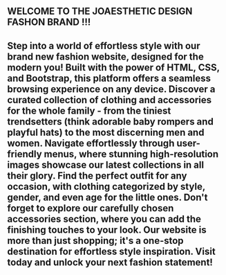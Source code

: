 WELCOME TO THE JOAESTHETIC DESIGN FASHON BRAND !!!
------------------------------------------------------------
Step into a world of effortless style with our brand new fashion website, designed for the modern you! Built with the power of HTML, CSS, and Bootstrap, this platform offers a seamless browsing experience on any device. Discover a curated collection of clothing and accessories for the whole family - from the tiniest trendsetters (think adorable baby rompers and playful hats) to the most discerning men and women.  Navigate effortlessly through user-friendly menus, where stunning high-resolution images showcase our latest collections in all their glory.  Find the perfect outfit for any occasion, with clothing categorized by style, gender, and even age for the little ones.  Don't forget to explore our carefully chosen accessories section, where you can add the finishing touches to your look.  Our website is more than just shopping; it's a one-stop destination for effortless style inspiration. Visit today and unlock your next fashion statement!
-----------------------------------------------------------
